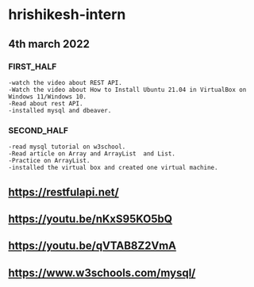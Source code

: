 # hrishikesh-intern

## 4th march 2022

### FIRST_HALF
	-watch the video about REST API. 
	-Watch the video about How to Install Ubuntu 21.04 in VirtualBox on Windows 11/Windows 10.	
	-Read about rest API.
	-installed mysql and dbeaver.
### SECOND_HALF
	-read mysql tutorial on w3school.
	-Read article on Array and ArrayList  and List.
	-Practice on ArrayList.
	-installed the virtual box and created one virtual machine.

## https://restfulapi.net/
## https://youtu.be/nKxS95KO5bQ
## https://youtu.be/qVTAB8Z2VmA
## https://www.w3schools.com/mysql/

	

